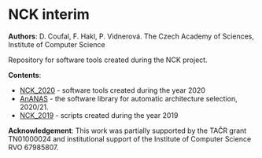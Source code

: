 # NCK interim 

**Authors**: 
D. Coufal, F. Hakl, P. Vidnerová. 
The Czech Academy of Sciences, Institute of Computer Science

Repository for software tools created during the NCK project. 

**Contents**: 
+ [NCK_2020](https://github.com/PetraVidnerova/NCK_interim/tree/master/NCK_2020) - software tools created during the year 2020 
+ [AnANAS](https://github.com/PetraVidnerova/AnANAS) - the software library for automatic architecture selection, 2020/21. 
+ [NCK_2019](https://github.com/PetraVidnerova/NCK_interim/tree/master/NCK_2019) - scripts created during the year 2019 

**Acknowledgement**:
This work was partially supported by the TAČR grant TN01000024 and institutional support of the Institute of Computer Science RVO 67985807. 
